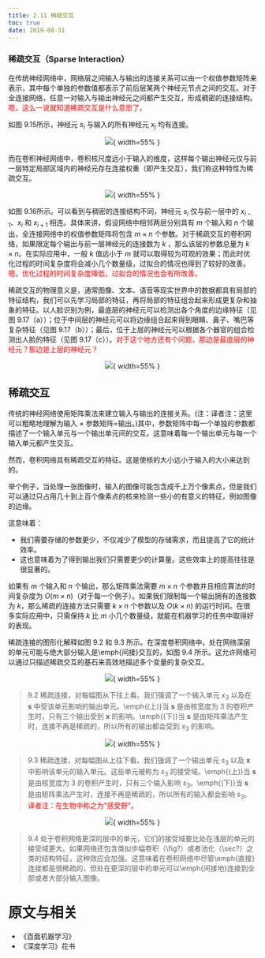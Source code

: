 ```yaml
---
title: 2.11 稀疏交互
toc: true
date: 2019-08-31
---
```


### 稀疏交互（Sparse Interaction）

在传统神经网络中，网络层之间输入与输出的连接关系可以由一个权值参数矩阵来表示，其中每个单独的参数值都表示了前后层某两个神经元节点之间的交互。对于全连接网络，任意一对输入与输出神经元之间都产生交互，形成稠密的连接结构。<span style="color:red;">嗯，这么一说就知道稀疏交互是什么意思了。</span>

如图 9.15所示，神经元 $s_i$ 与输入的所有神经元 $x_j$ 均有连接。

<center>

![](http://images.iterate.site/blog/image/20190414/VJX71MPMNFM4.png?imageslim){ width=55% }

</center>


而在卷积神经网络中，卷积核尺度远小于输入的维度，这样每个输出神经元仅与前一层特定局部区域内的神经元存在连接权重（即产生交互），我们称这种特性为稀疏交互。

<center>

![](http://images.iterate.site/blog/image/20190414/2nAxgtHMwUwA.png?imageslim){ width=55% }

</center>

如图 9.16所示。可以看到与稠密的连接结构不同，神经元 $s_i$ 仅与前一层中的 $x_{i−1}$、$x_i$ 和 $x_{i+1}$ 相连。具体来讲，假设网络中相邻两层分别具有 $m$ 个输入和 $n$ 个输出，全连接网络中的权值参数矩阵将包含 $m×n$ 个参数。对于稀疏交互的卷积网络，如果限定每个输出与前一层神经元的连接数为 $k$ ，那么该层的参数总量为 $k×n$。在实际应用中，一般 $k$ 值远小于 $m$ 就可以取得较为可观的效果；而此时优化过程的时间复杂度将会减小几个数量级，过拟合的情况也得到了较好的改善。<span style="color:red;">嗯，优化过程的时间复杂度降低，过拟合的情况也会有所改善。</span>

稀疏交互的物理意义是，通常图像、文本、语音等现实世界中的数据都具有局部的特征结构，我们可以先学习局部的特征，再将局部的特征组合起来形成更复杂和抽象的特征。以人脸识别为例，最底层的神经元可以检测出各个角度的边缘特征（见图 9.17（a））；位于中间层的神经元可以将边缘组合起来得到眼睛、鼻子、嘴巴等复杂特征（见图 9.17（b））；最后，位于上层的神经元可以根据各个器官的组合检测出人脸的特征（见图 9.17（c））。<span style="color:red;">对于这个地方还有个问题，那边是最底层的神经元？那边是上层的神经元？</span>

<center>

![](http://images.iterate.site/blog/image/20190414/4rY92eCd7XK0.png?imageslim){ width=55% }

</center>



## 稀疏交互

传统的神经网络使用矩阵乘法来建立输入与输出的连接关系。(注：译者注：这里可以粗略地理解为输入 $\times$ 参数矩阵=输出。)其中，参数矩阵中每一个单独的参数都描述了一个输入单元与一个输出单元间的交互。这意味着每一个输出单元与每一个输入单元都产生交互。

然而，卷积网络具有稀疏交互的特征。这是使核的大小远小于输入的大小来达到的。

举个例子，当处理一张图像时，输入的图像可能包含成千上万个像素点，但是我们可以通过只占用几十到上百个像素点的核来检测一些小的有意义的特征，例如图像的边缘。


这意味着：

- 我们需要存储的参数更少，不仅减少了模型的存储需求，而且提高了它的统计效率。
- 这也意味着为了得到输出我们只需要更少的计算量。这些效率上的提高往往是很显著的。

如果有 $m$ 个输入和 $n$ 个输出，那么矩阵乘法需要 $m \times n$ 个参数并且相应算法的时间复杂度为 $O(m\times n)$（对于每一个例子）。如果我们限制每一个输出拥有的连接数为 $k$，那么稀疏的连接方法只需要 $k\times n$ 个参数以及 $O(k\times n)$ 的运行时间。在很多实际应用中，只需保持 $k$ 比 $m$ 小几个数量级，就能在机器学习的任务中取得好的表现。

稀疏连接的图形化解释如图 9.2 和 9.3 所示。在深度卷积网络中，处在网络深层的单元可能与绝大部分输入是\emph{间接}交互的，如图 9.4 所示。这允许网络可以通过只描述稀疏交互的基石来高效地描述多个变量的复杂交互。




<center>

![](http://images.iterate.site/blog/image/20190718/pQoIDFi9lBz6.png?imageslim){ width=55% }

</center>

> 9.2 稀疏连接，对每幅图从下往上看。我们强调了一个输入单元 $x_3$ 以及在 $\boldsymbol s$ 中受该单元影响的输出单元。\emph{(上)}当 $\boldsymbol s$ 是由核宽度为 3 的卷积产生时，只有三个输出受到 $\boldsymbol x$ 的影响。\emph{(下)}当 $\boldsymbol s$ 是由矩阵乘法产生时，连接不再是稀疏的，所以所有的输出都会受到 $x_3$ 的影响。




<center>

![](http://images.iterate.site/blog/image/20190718/jvNKD2kA6hPk.png?imageslim){ width=55% }

</center>

> 9.3 稀疏连接，对每幅图从上往下看。我们强调了一个输出单元 $s_3$ 以及 $\boldsymbol x$ 中影响该单元的输入单元。这些单元被称为 $s_3$ 的接受域。\emph{(上)}当 $\boldsymbol s$ 是由核宽度为 3 的卷积产生时，只有三个输入影响 $s_3$。\emph{(下)}当 $\boldsymbol s$ 是由矩阵乘法产生时，连接不再是稀疏的，所以所有的输入都会影响 $s_3$。<span style="color:red;">译者注：在生物中称之为"感受野"。</span>





<center>

![](http://images.iterate.site/blog/image/20190718/MsBNhmTginaj.png?imageslim){ width=55% }

</center>

> 9.4 处于卷积网络更深的层中的单元，它们的接受域要比处在浅层的单元的接受域更大。如果网络还包含类似步幅卷积（\fig?）或者池化（\sec?）之类的结构特征，这种效应会加强。这意味着在卷积网络中尽管\emph{直接}连接都是很稀疏的，但处在更深的层中的单元可以\emph{间接地}连接到全部或者大部分输入图像。





# 原文与相关

- 《百面机器学习》
- 《深度学习》花书

